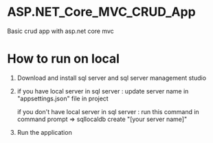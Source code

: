 # ASP.NET_Core_MVC_CRUD_App
Basic crud app with asp.net core mvc 

# How to run on local
1) Download and install sql server and sql server management studio

2) if you have local server in sql server   :   update server name in "appsettings.json" file in project

   if you don't have local server in sql server  : run this command in command prompt  => sqllocaldb create "[your server name]"

3) Run the application